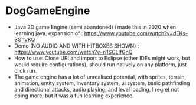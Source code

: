 # DogGameEngine
- Java 2D game Engine (semi abandoned) i made this in 2020 when learning java, expansion of : https://www.youtube.com/watch?v=dEKs-3GhVKQ
- Demo (NO AUDIO AND WITH HITBOXES SHOWN) : https://www.youtube.com/watch?v=ri1SCLIfGnQ
- How to use: Clone URI and import to Eclipse (other IDEs might work, but would require configurations), should run natively on any platform, just click run.
- The game engine has a lot of unrealised potential, with sprites, terrain, animation, entity system, inventory system, ui system, basic pathfinding and directional attacks, audio playing, and level loading. I regret not doing more, but it was a fun learning experience.

